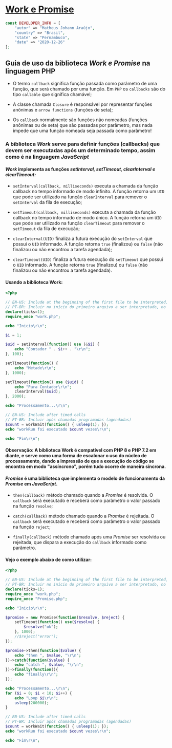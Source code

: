 
# [Work e Promise](https://github.com/matheusjohannaraujo/php_work_promise)

```php
const DEVELOPER_INFO = [
    "autor" => "Matheus Johann Araújo",
    "country" => "Brasil",
    "state" => "Pernambuco",
    "date" => "2020-12-26"
];
```

## Guia de uso da biblioteca <em>Work e Promise</em> na linguagem PHP

* O termo `callback` significa função passada como parâmetro de uma função, que será chamado por uma função. Em `PHP` os `callbacks` são do tipo `callable` que significa chamável;

* A classe chamada `Closure` é responsável por representar funções anônimas e `arrow functions` (funções de seta);

* Os `callback` normalmente são funções não nomeadas (funções anônimas ou de seta) que são passadas por parâmetro, mas nada impede que uma função nomeada seja passada como parâmetro!

### A biblioteca <em>Work</em> serve para definir funções (callbacks) que devem ser executadas após um determinado tempo, assim como é na linguagem <em>JavaScript</em>

#### <em>Work</em> implementa as funções <em>setInterval, setTimeout, clearInterval e clearTimeout:</em>

* `setInterval(callback, milliseconds)` executa a chamada da função callback no tempo informado de modo infinito. A função retorna um `UID` que pode ser utilizado na função `clearInterval` para remover o `setInterval` da fila de execução;

* `setTimeout(callback, milliseconds)` executa a chamada da função callback no tempo informado de modo único. A função retorna um `UID` que pode ser utilizado na função `clearTimeout` para remover o `setTimeout` da fila de execução;

* `clearInterval(UID)` finaliza a futura execução do `setInterval` que possui o `UID` informado. A função retorna `true` (finalizou) ou `false` (não finalizou ou não encontrou a tarefa agendada);

* `clearTimeout(UID)` finaliza a futura execução do `setTimeout` que possui o `UID` informado. A função retorna `true` (finalizou) ou `false` (não finalizou ou não encontrou a tarefa agendada).

#### Usando a biblioteca Work:

```php
<?php

// EN-US: Include at the beginning of the first file to be interpreted, on the WEB server use TICK sparingly
// PT-BR: Incluir no início do primeiro arquivo a ser interpretado, no servidor WEB use o TICK com moderação
declare(ticks=1);
require_once "work.php";

echo "Inicio\r\n";

$i = 1;

$uid = setInterval(function() use (&$i) {
    echo "Contador " . $i++ . "\r\n";
}, 100);

setTimeout(function() {
    echo "Metade\r\n";
}, 1000);

setTimeout(function() use ($uid) {
    echo "Para Contador\r\n";
    clearInterval($uid);
}, 2000);

echo "Processamento...\r\n";

// EN-US: Include after timed calls
// PT-BR: Incluir após chamadas programadas (agendadas)
$count = workWait(function() { usleep(1); });
echo "workRun foi executado $count vezes\r\n";

echo "Fim\r\n";
```

#### Observação: A biblioteca Work é compatível com PHP 8 e PHP 7.2 em diante, e serve como uma forma de escalonar o uso do núcleo de processamento, dando a impressão de que a execução do código se encontra em modo "assíncrono", porém tudo ocorre de maneira síncrona.

#### <em>Promise</em> é uma biblioteca que implementa o modelo de funcionamento da <em>Promise</em> em <em>JavaScript</em>.

* `then(callback)` método chamado quando a <em>Promise</em> é resolvida. O `callback` será executado e receberá como parâmetro o valor passado na função `resolve`;

* `catch(callback)` método chamado quando a <em>Promise</em> é rejeitada. O `callback` será executado e receberá como parâmetro o valor passado na função `reject`;

* `finally(callback)` método chamado após uma <em>Promise</em> ser resolvida ou rejeitada, que dispara a execução do `callback` informado como parâmetro.

#### Vejo o exemplo abaixo de como utilizar:

```php
<?php

// EN-US: Include at the beginning of the first file to be interpreted, on the WEB server use TICK sparingly
// PT-BR: Incluir no início do primeiro arquivo a ser interpretado, no servidor WEB use o TICK com moderação
declare(ticks=1);
require_once "work.php";
require_once "Promise.php";

echo "Inicio\r\n";

$promise = new Promise(function($resolve, $reject) {
    setTimeout(function() use($resolve) {
        $resolve("ok");
    }, 1000);
    //$reject("error");
});

$promise->then(function($value) {
    echo "then ", $value, "\r\n";
})->catch(function($value) {
    echo "catch ", $value, "\r\n";
})->finally(function(){
    echo "finally\r\n";
});

echo "Processamento...\r\n";
for ($i = 0; $i < 10; $i++) {
    echo "Loop $i\r\n";
    usleep(200000);
}

// EN-US: Include after timed calls
// PT-BR: Incluir após chamadas programadas (agendadas)
$count = workWait(function() { usleep(1); });
echo "workRun foi executado $count vezes\r\n";

echo "Fim\r\n";
```
